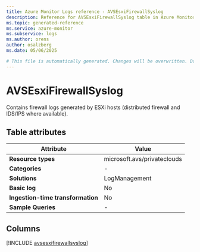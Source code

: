 ```yaml
---
title: Azure Monitor Logs reference - AVSEsxiFirewallSyslog
description: Reference for AVSEsxiFirewallSyslog table in Azure Monitor Logs.
ms.topic: generated-reference
ms.service: azure-monitor
ms.subservice: logs
ms.author: orens
author: osalzberg
ms.date: 05/06/2025

# This file is automatically generated. Changes will be overwritten. Do not change this file directly.
---
```


# AVSEsxiFirewallSyslog

Contains firewall logs generated by ESXi hosts (distributed firewall and IDS/IPS where available).


## Table attributes

|Attribute|Value|
|---|---|
|**Resource types**|microsoft.avs/privateclouds|
|**Categories**|-|
|**Solutions**| LogManagement|
|**Basic log**|No|
|**Ingestion-time transformation**|No|
|**Sample Queries**|-|



## Columns
  
[!INCLUDE [avsesxifirewallsyslog](~/reusable-content/ce-skilling/azure/includes/azure-monitor/reference/tables/avsesxifirewallsyslog-include.md)]
